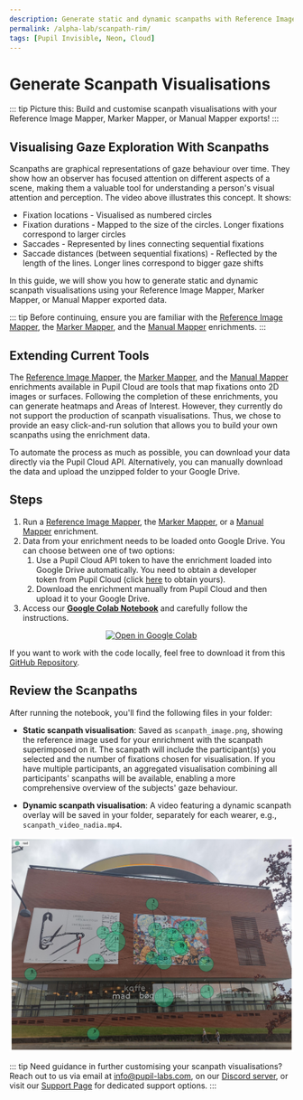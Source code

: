 ```yaml
---
description: Generate static and dynamic scanpaths with Reference Image Mapper, Marker Mapper, and Manual Mapper
permalink: /alpha-lab/scanpath-rim/
tags: [Pupil Invisible, Neon, Cloud]
---
```


# Generate Scanpath Visualisations

<TagLinks />

<Youtube src="F52WXh1txVs"/>

::: tip
Picture this: Build and customise scanpath visualisations with your Reference Image Mapper, Marker Mapper, or Manual Mapper exports!
:::

## Visualising Gaze Exploration With Scanpaths
Scanpaths are graphical representations of gaze behaviour over time. They show how an observer has focused attention on different aspects of a scene, making them a valuable tool for understanding a person's visual attention and perception. The video above illustrates this concept. It shows:
- Fixation locations - Visualised as numbered circles
- Fixation durations - Mapped to the size of the circles. Longer fixations correspond to larger circles
- Saccades - Represented by lines connecting sequential fixations
- Saccade distances (between sequential fixations) - Reflected by the length of the lines. Longer lines correspond to bigger gaze shifts

In this guide, we will show you how to generate static and dynamic scanpath visualisations using your Reference Image Mapper, Marker Mapper, or Manual Mapper exported data.

::: tip
Before continuing, ensure you are familiar with the [Reference Image Mapper](https://docs.pupil-labs.com/neon/pupil-cloud/enrichments/reference-image-mapper/), the [Marker Mapper](https://docs.pupil-labs.com/neon/pupil-cloud/enrichments/marker-mapper/), and the [Manual Mapper](https://docs.pupil-labs.com/neon/pupil-cloud/enrichments/manual-mapper/) enrichments.
:::

## Extending Current Tools
The [Reference Image Mapper](https://docs.pupil-labs.com/neon/pupil-cloud/enrichments/reference-image-mapper/), the [Marker Mapper](https://docs.pupil-labs.com/neon/pupil-cloud/enrichments/marker-mapper/), and the [Manual Mapper](https://docs.pupil-labs.com/neon/pupil-cloud/enrichments/manual-mapper/) enrichments available in Pupil Cloud are tools that map fixations onto 2D images or surfaces. Following the completion of these enrichments, you can generate heatmaps and Areas of Interest. However, they currently do not support the production of scanpath visualisations. Thus, we chose to provide an easy click-and-run solution that allows you to build your own scanpaths using the enrichment data. 

To automate the process as much as possible, you can download your data directly via the Pupil Cloud API. Alternatively, you can manually download the data and upload the unzipped folder to your Google Drive. 

## Steps
1. Run a [Reference Image Mapper](https://docs.pupil-labs.com/neon/pupil-cloud/enrichments/reference-image-mapper/), the [Marker Mapper](https://docs.pupil-labs.com/neon/pupil-cloud/enrichments/marker-mapper/), or a [Manual Mapper](https://docs.pupil-labs.com/neon/pupil-cloud/enrichments/manual-mapper/) enrichment.
2. Data from your enrichment needs to be loaded onto Google Drive. You can choose between one of two options:
   1. Use a Pupil Cloud API token to have the enrichment loaded into Google Drive automatically. You need to obtain a developer token from Pupil Cloud (click [here](https://cloud.pupil-labs.com/settings/developer) to obtain yours).
   2. Download the enrichment manually from Pupil Cloud and then upload it to your Google Drive.
3. Access our **[Google Colab Notebook](https://colab.research.google.com/drive/13FIZroc7ckyOs7APSSskqo7ew2JAZR-q?usp=sharing)** and carefully follow the instructions.

<div class="mb-4" style="display:flex;justify-content:center;">
 <a
  href="https://colab.research.google.com/drive/13FIZroc7ckyOs7APSSskqo7ew2JAZR-q?usp=sharing"
>
  <img
    src="https://img.shields.io/static/v1?label=&message=Open in Google Colab&color=blue&labelColor=grey&logo=Google Colab&logoColor=#F9AB00"
    alt="Open in Google Colab"
  />
</a>
</div>

If you want to work with the code locally, feel free to download it from this [GitHub Repository](https://gist.github.com/nadje/7a8f1e5590ab9022be4253a5b0d8d238).

## Review the Scanpaths
After running the notebook, you'll find the following files in your folder:
- **Static scanpath visualisation**: Saved as `scanpath_image.png`, showing the reference image used for your enrichment with the scanpath superimposed on it. The scanpath will include the participant(s) you selected and the number of fixations chosen for visualisation. If you have multiple participants, an aggregated visualisation combining all participants' scanpaths will be available, enabling a more comprehensive overview of the subjects' gaze behaviour.

- **Dynamic scanpath visualisation**: A video featuring a dynamic scanpath overlay will be saved in your folder, separately for each wearer, e.g., `scanpath_video_nadia.mp4`. 

![Static scanpath](./scanpath_image_nad.png)

::: tip
Need guidance in further customising your scanpath visualisations? Reach out to us via email at [info@pupil-labs.com](mailto:info@pupil-labs.com), on our [Discord server](https://pupil-labs.com/chat/), or visit our [Support Page](https://pupil-labs.com/products/support/) for dedicated support options.
:::
